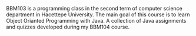 BBM103 is a programming class in the second term of computer science department in Hacettepe University. 
The main goal of this course is to learn Object Orianted Programming with Java.
A collection of Java assignments and quizzes developed during my BBM104 course.
